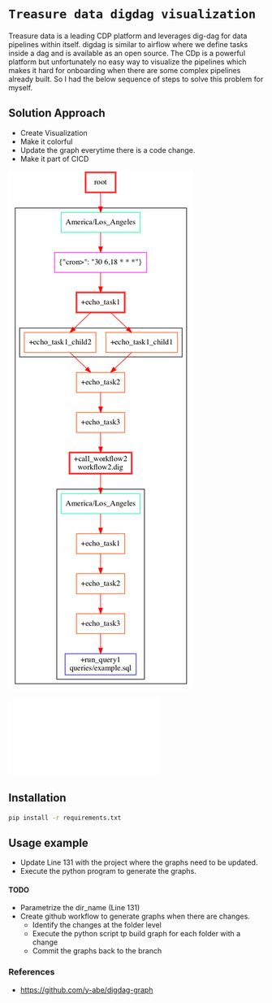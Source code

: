 # `Treasure data digdag visualization`

Treasure data is a leading CDP platform and leverages dig-dag for data pipelines within itself. digdag is similar to airflow where we define tasks inside a dag 
and is available as an open source. The CDp is a powerful platform but unfortunately no easy way to visualize the pipelines which makes it hard for onboarding 
when there are some complex pipelines already built. So I had the below sequence of steps to solve this problem for myself.

## Solution Approach
- Create Visualization
- Make it colorful
- Update the graph everytime there is a code change.
- Make it part of CICD

![](./graphs/project1/workflow1.png)

![Navigate to html](./index.html)

## Installation

```sh
pip install -r requirements.txt
```

## Usage example
- Update Line 131 with the project where the graphs need to be updated.
- Execute the python program to generate the graphs.


#### TODO
- Parametrize the dir_name (Line 131) 
- Create github workflow to generate graphs when there are changes.
    - Identify the changes at the folder level 
    - Execute the python script tp build graph for each folder with a change
    - Commit the graphs back to the branch
    

### References
- https://github.com/y-abe/digdag-graph

